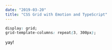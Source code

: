 ```yaml
---
date: "2019-03-20"
title: "CSS Grid with Emotion and TypeScript"
---
```

```css
display: grid;
grid-template-columns: repeat(3, 300px);
```
yay!